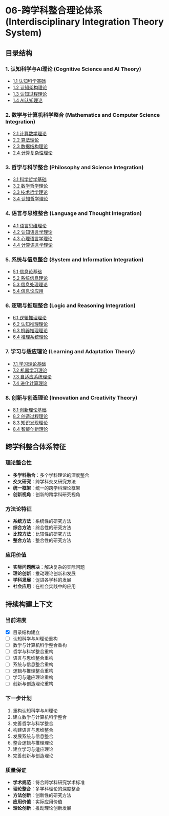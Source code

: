 # 06-跨学科整合理论体系 (Interdisciplinary Integration Theory System)

## 目录结构

### 1. 认知科学与AI理论 (Cognitive Science and AI Theory)
- [1.1 认知科学基础](./01-01-认知科学基础.md)
- [1.2 认知架构理论](./01-02-认知架构理论.md)
- [1.3 认知过程理论](./01-03-认知过程理论.md)
- [1.4 AI认知理论](./01-04-AI认知理论.md)

### 2. 数学与计算机科学整合 (Mathematics and Computer Science Integration)
- [2.1 计算数学理论](./02-01-计算数学理论.md)
- [2.2 算法理论](./02-02-算法理论.md)
- [2.3 数据结构理论](./02-03-数据结构理论.md)
- [2.4 计算复杂性理论](./02-04-计算复杂性理论.md)

### 3. 哲学与科学整合 (Philosophy and Science Integration)
- [3.1 科学哲学基础](./03-01-科学哲学基础.md)
- [3.2 数学哲学理论](./03-02-数学哲学理论.md)
- [3.3 技术哲学理论](./03-03-技术哲学理论.md)
- [3.4 认知哲学理论](./03-04-认知哲学理论.md)

### 4. 语言与思维整合 (Language and Thought Integration)
- [4.1 语言思维理论](./04-01-语言思维理论.md)
- [4.2 认知语言学理论](./04-02-认知语言学理论.md)
- [4.3 心理语言学理论](./04-03-心理语言学理论.md)
- [4.4 计算语言学理论](./04-04-计算语言学理论.md)

### 5. 系统与信息整合 (System and Information Integration)
- [5.1 信息论基础](./05-01-信息论基础.md)
- [5.2 系统信息理论](./05-02-系统信息理论.md)
- [5.3 信息处理理论](./05-03-信息处理理论.md)
- [5.4 信息论应用](./05-04-信息论应用.md)

### 6. 逻辑与推理整合 (Logic and Reasoning Integration)
- [6.1 逻辑推理理论](./06-01-逻辑推理理论.md)
- [6.2 认知推理理论](./06-02-认知推理理论.md)
- [6.3 机器推理理论](./06-03-机器推理理论.md)
- [6.4 推理系统理论](./06-04-推理系统理论.md)

### 7. 学习与适应理论 (Learning and Adaptation Theory)
- [7.1 学习理论基础](./07-01-学习理论基础.md)
- [7.2 机器学习理论](./07-02-机器学习理论.md)
- [7.3 自适应系统理论](./07-03-自适应系统理论.md)
- [7.4 进化计算理论](./07-04-进化计算理论.md)

### 8. 创新与创造理论 (Innovation and Creativity Theory)
- [8.1 创新理论基础](./08-01-创新理论基础.md)
- [8.2 创造过程理论](./08-02-创造过程理论.md)
- [8.3 知识发现理论](./08-03-知识发现理论.md)
- [8.4 智能创新理论](./08-04-智能创新理论.md)

## 跨学科整合体系特征

### 理论整合性
- **多学科融合**：多个学科理论的深度整合
- **交叉研究**：跨学科交叉研究方法
- **统一框架**：统一的跨学科理论框架
- **创新视角**：创新的跨学科研究视角

### 方法论特征
- **系统方法**：系统性的研究方法
- **综合方法**：综合性的研究方法
- **比较方法**：比较性的研究方法
- **整合方法**：整合性的研究方法

### 应用价值
- **实际问题解决**：解决复杂的实际问题
- **理论创新**：推动理论创新和发展
- **学科发展**：促进各学科的发展
- **社会应用**：在社会实践中的应用

## 持续构建上下文

### 当前进度
- [x] 目录结构建立
- [ ] 认知科学与AI理论重构
- [ ] 数学与计算机科学整合重构
- [ ] 哲学与科学整合重构
- [ ] 语言与思维整合重构
- [ ] 系统与信息整合重构
- [ ] 逻辑与推理整合重构
- [ ] 学习与适应理论重构
- [ ] 创新与创造理论重构

### 下一步计划
1. 重构认知科学与AI理论
2. 建立数学与计算机科学整合
3. 完善哲学与科学整合
4. 构建语言与思维整合
5. 发展系统与信息整合
6. 整合逻辑与推理理论
7. 建立学习与适应理论
8. 完善创新与创造理论

### 质量保证
- **学术规范**：符合跨学科研究学术标准
- **理论整合**：多学科理论的深度整合
- **方法创新**：创新性的研究方法
- **应用价值**：实际应用价值
- **理论创新**：推动理论创新发展 